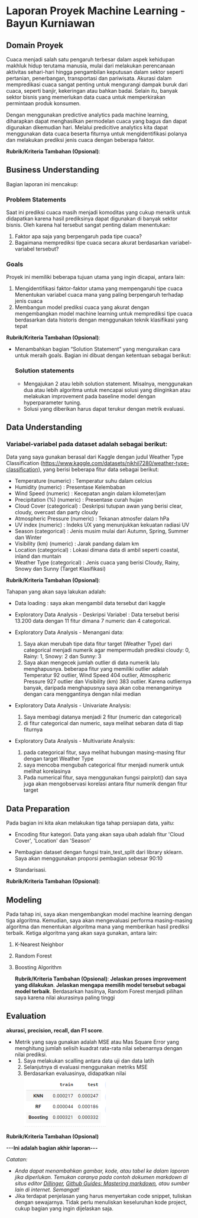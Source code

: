 # Laporan Proyek Machine Learning - Bayun Kurniawan

## Domain Proyek

Cuaca menjadi salah satu pengaruh terbesar dalam aspek kehidupan makhluk hidup terutama manusia, mulai dari melakukan perencanaan aktivitas sehari-hari hingga pengambilan keputusan dalam sektor seperti pertanian, penerbangan, transportasi dan pariwisata. Akurasi dalam mempredikasi cuaca sangat penting untuk mengurangi dampak buruk dari cuaca, seperti banjir, kekeringan atau bahkan badai. Selain itu, banyak sektor bisnis yang memerlukan data cuaca untuk memperkirakan permintaan produk konsumen.

Dengan menggunakan predictive analytics pada machine learning, diharapkan dapat menghasilkan permodelan cuaca yang bagus dan dapat digunakan dikemudian hari. Melalui predicitive analytics kita dapat menggunakan data cuaca beserta fiturnya untuk mengidentifikasi polanya dan melakukan prediksi jenis cuaca dengan beberapa faktor.

**Rubrik/Kriteria Tambahan (Opsional)**:

## Business Understanding

Bagian laporan ini mencakup:

### Problem Statements

Saat ini prediksi cuaca masih menjadi komoditas yang cukup menarik untuk didapatkan karena hasil prediksinya dapat digunakan di banyak sektor bisnis. Oleh karena hal tersebut sangat penting dalam menentukan:

1. Faktor apa saja yang berpengaruh pada tipe cuaca?
2. Bagaimana memprediksi tipe cuaca secara akurat berdasarkan variabel-variabel tersebut?

### Goals

Proyek ini memiliki beberapa tujuan utama yang ingin dicapai, antara lain:

1. Mengidentifikasi faktor-faktor utama yang mempengaruhi tipe cuaca
   Menentukan variabel cuaca mana yang paling berpengaruh terhadap jenis cuaca
2. Membangun model prediksi cuaca yang akurat dengan mengembangkan model machine learning untuk memprediksi tipe cuaca berdasarkan data historis dengan menggunakan teknik klasifikasi yang tepat

**Rubrik/Kriteria Tambahan (Opsional)**:

- Menambahkan bagian “Solution Statement” yang menguraikan cara untuk meraih goals. Bagian ini dibuat dengan ketentuan sebagai berikut:

  ### Solution statements

  - Mengajukan 2 atau lebih solution statement. Misalnya, menggunakan dua atau lebih algoritma untuk mencapai solusi yang diinginkan atau melakukan improvement pada baseline model dengan hyperparameter tuning.
  - Solusi yang diberikan harus dapat terukur dengan metrik evaluasi.

## Data Understanding

### Variabel-variabel pada dataset adalah sebagai berikut:

Data yang saya gunakan berasal dari Kaggle dengan judul Weather Type Classification (https://www.kaggle.com/datasets/nikhil7280/weather-type-classification), yang berisi beberapa fitur data sebagai berikut:

- Temperature (numeric) : Temperatur suhu dalam celcius
- Humidity (numeric) : Presentase Kelembaban
- Wind Speed (numeric) : Kecepatan angin dalam kilometer/jam
- Precipitation (%) (numeric) : Presentase curah hujan
- Cloud Cover (categorical) : Deskripsi tutupan awan yang berisi clear, cloudy, overcast dan party cloudy
- Atmospheric Pressure (numeric) : Tekanan atmosfer dalam hPa
- UV index (numeric) : Indeks UX yang menunjukkan kekuatan radiasi UV
- Season (categorical) : Jenis musim mulai dari Autumn, Spring, Summer dan Winter
- Visibility (km) (numeric) : Jarak pandang dalam km
- Location (categorical) : Lokasi dimana data di ambil seperti coastal, inland dan muntain
- Weather Type (categorical) : Jenis cuaca yang berisi Cloudy, Rainy, Snowy dan Sunny (Target Klasifikasi)

**Rubrik/Kriteria Tambahan (Opsional)**:

Tahapan yang akan saya lakukan adalah:

- Data loading :
  saya akan mengambil data tersebut dari kaggle

- Exploratory Data Analysis - Deskripsi Variabel :
  Data tersebut berisi 13.200 data dengan 11 fitur dimana 7 numeric dan 4 categorical.

- Exploratory Data Analysis - Menangani data:

  1. Saya akan merubah tipe data fitur target (Weather Type) dari categorical menjadi numerik agar mempermudah prediksi
     cloudy: 0, Rainy: 1, Snowy: 2 dan Sunny: 3
  2. Saya akan mengecek jumlah outlier di data numerik lalu menghapusnya.
     beberapa fitur yang memiliki outlier adalah Temperatur 92 outlier, Wind Speed 404 outlier, Atmospheric Pressure 927 outlier dan Visibility (km) 383 outlier.
     Karena outliernya banyak, daripada menghapusnya saya akan coba menanganinya dengan cara menggantinya dengan nilai median

- Exploratory Data Analysis - Univariate Analysis:

  1. Saya membagi datanya menjadi 2 fitur (numeric dan categorical)
  2. di fitur categorical dan numeric, saya melihat sebaran data di tiap fiturnya

- Exploratory Data Analysis - Multivariate Analysis:
  1. pada categorical fitur, saya melihat hubungan masing-masing fitur dengan target Weather Type
  2. saya mencoba mengubah categorical fitur menjadi numerik untuk melihat korelasinya
  3. Pada numerical fitur, saya menggunakan fungsi pairplot() dan saya juga akan mengobservasi korelasi antara fitur numerik dengan fitur target

## Data Preparation

Pada bagian ini kita akan melakukan tiga tahap persiapan data, yaitu:

- Encoding fitur kategori.
  Data yang akan saya ubah adalah fitur 'Cloud Cover', 'Location' dan 'Season'

- Pembagian dataset dengan fungsi train_test_split dari library sklearn.
  Saya akan menggunakan proporsi pembagian sebesar 90:10

- Standarisasi.

**Rubrik/Kriteria Tambahan (Opsional)**:

## Modeling

Pada tahap ini, saya akan mengembangkan model machine learning dengan tiga algoritma. Kemudian, saya akan mengevaluasi performa masing-masing algoritma dan menentukan algoritma mana yang memberikan hasil prediksi terbaik. Ketiga algoritma yang akan saya gunakan, antara lain:

1. K-Nearest Neighbor
2. Random Forest
3. Boosting Algorithm

   **Rubrik/Kriteria Tambahan (Opsional)**:
   **Jelaskan proses improvement yang dilakukan**.
   **Jelaskan mengapa memilih model tersebut sebagai model terbaik**.
   Berdasarkan hasilnya, Random Forest menjadi pilihan saya karena nilai akurasinya paling tinggi

## Evaluation

**akurasi, precision, recall, dan F1 score**.

- Metrik yang saya gunakan adalah MSE atau Mas Square Error yang menghitung jumlah selisih kuadrat rata-rata nilai sebenarnya dengan nilai prediksi.
- 1. Saya melakukan scalling antara data uji dan data latih
  2. Selanjutnya di evaluasi menggunakan metriks MSE
  3. Berdasarkan evaluasinya, didapatkan nilai
     <picture>
     <img alt="evaluasi" src="https://github.com/bayunk59/Predictive-Analytics/blob/8eb482327e481fc83ff1fc07a5a6c7b403bc54f8/Cuplikan%20layar%202024-10-08%20213620.png">
     </picture>

**Rubrik/Kriteria Tambahan (Opsional)**

**---Ini adalah bagian akhir laporan---**

_Catatan:_

- _Anda dapat menambahkan gambar, kode, atau tabel ke dalam laporan jika diperlukan. Temukan caranya pada contoh dokumen markdown di situs editor [Dillinger](https://dillinger.io/), [Github Guides: Mastering markdown](https://guides.github.com/features/mastering-markdown/), atau sumber lain di internet. Semangat!_
- Jika terdapat penjelasan yang harus menyertakan code snippet, tuliskan dengan sewajarnya. Tidak perlu menuliskan keseluruhan kode project, cukup bagian yang ingin dijelaskan saja.
